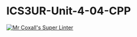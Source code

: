 # ICS3UR-Unit-4-04-CPP

[![Mr Coxall's Super Linter](https://github.com/KaitlynIp64/ICS3UR-Unit-4-04-CPP/workflows/Mr%20Coxall's%20Super%20Linter/badge.svg)](https://github.com/KaitlynIp64/ICS3UR-Unit-4-04-CPP/actions/)
